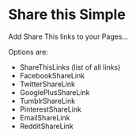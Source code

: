 # Share this Simple

Add Share This links to your Pages...

Options are:
 * ShareThisLinks (list of all links)
 * FacebookShareLink
 * TwitterShareLink
 * GooglePlusShareLink
 * TumblrShareLink
 * PinterestShareLink
 * EmailShareLink
 * RedditShareLink
